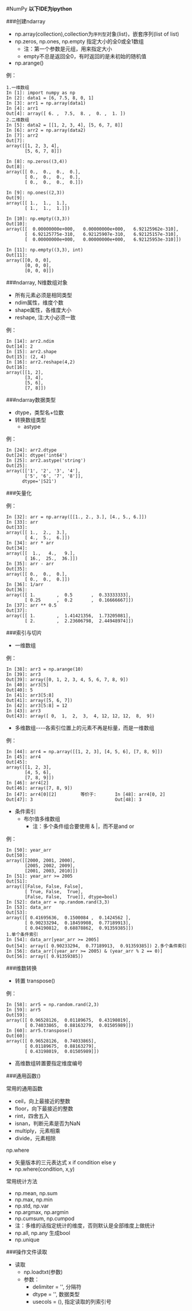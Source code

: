 #NumPy
**以下IDE为ipython**

###创建ndarray

- np.array(collection),collection为`序列型`对象(list)，嵌套序列(list of list)
- np.zeros, np.ones, np.empty 指定大小的全0或全1数组
	- 注：第一个参数是元组，用来指定大小
	- empty不总是返回全0，有时返回的是未初始的随机值
- np.arange()

例：

	1.一维数组
	In [1]: import numpy as np
	In [2]: data1 = [6, 7.5, 8, 0, 1]
	In [3]: arr1 = np.array(data1)
	In [4]: arr1
	Out[4]: array([ 6. ,  7.5,  8. ,  0. ,  1. ])
	2.二维数组
	In [5]: data2 = [[1, 2, 3, 4], [5, 6, 7, 8]]
	In [6]: arr2 = np.array(data2)
	In [7]: arr2
	Out[7]:
	array([[1, 2, 3, 4],
	       [5, 6, 7, 8]])
	       
	In [8]: np.zeros((3,4))
	Out[8]:
	array([[ 0.,  0.,  0.,  0.],
	       [ 0.,  0.,  0.,  0.],
	       [ 0.,  0.,  0.,  0.]])

	In [9]: np.ones((2,3))
	Out[9]:
	array([[ 1.,  1.,  1.],
	       [ 1.,  1.,  1.]])
	
	In [10]: np.empty((3,3))
	Out[10]:
	array([[  0.00000000e+000,   0.00000000e+000,   6.92125962e-310],
	       [  6.92125775e-310,   6.92125907e-310,   6.92125157e-310],
	       [  0.00000000e+000,   0.00000000e+000,   6.92125953e-310]])
	
	In [11]: np.empty((3,3), int)
	Out[11]:
	array([[0, 0, 0],
	       [0, 0, 0],
	       [0, 0, 0]])


###ndarray, N维数组对象

- 所有元素必须是相同类型
- ndim属性，维度个数
- shape属性，各维度大小
- reshape, 注:大小必须一致

例：

	In [14]: arr2.ndim
	Out[14]: 2
	In [15]: arr2.shape
	Out[15]: (2, 4)
	In [16]: arr2.reshape(4,2)
	Out[16]:
	array([[1, 2],
	       [3, 4],
	       [5, 6],
	       [7, 8]])

###ndarray数据类型

- dtype，类型名+位数
- 转换数组类型
	- astype

例：
	
	In [24]: arr2.dtype
	Out[24]: dtype('int64')
	In [25]: arr2.astype('string')
	Out[25]:
	array([['1', '2', '3', '4'],
	       ['5', '6', '7', '8']],
	      dtype='|S21')

###矢量化

例：

	In [32]: arr = np.array([[1., 2., 3.], [4., 5., 6.]])
	In [33]: arr
	Out[33]:
	array([[ 1.,  2.,  3.],
	       [ 4.,  5.,  6.]])
	In [34]: arr * arr
	Out[34]:
	array([[  1.,   4.,   9.],
	       [ 16.,  25.,  36.]])
	In [35]: arr - arr
	Out[35]:
	array([[ 0.,  0.,  0.],
	       [ 0.,  0.,  0.]])
	In [36]: 1/arr
	Out[36]:
	array([[ 1.        ,  0.5       ,  0.33333333],
	       [ 0.25      ,  0.2       ,  0.16666667]])
	In [37]: arr ** 0.5
	Out[37]:
	array([[ 1.        ,  1.41421356,  1.73205081],
	       [ 2.        ,  2.23606798,  2.44948974]])

###索引与切片

- 一维数组

例：

	In [38]: arr3 = np.arange(10)
	In [39]: arr3
	Out[39]: array([0, 1, 2, 3, 4, 5, 6, 7, 8, 9])
	In [40]: arr3[5]
	Out[40]: 5
	In [41]: arr3[5:8]
	Out[41]: array([5, 6, 7])
	In [42]: arr3[5:8] = 12
	In [43]: arr3
	Out[43]: array([ 0,  1,  2,  3,  4, 12, 12, 12,  8,  9])
	
- 多维数组----各索引位置上的元素不再是标量，而是一维数组

例：

	In [44]: arr4 = np.array([[1, 2, 3], [4, 5, 6], [7, 8, 9]])
	In [45]: arr4
	Out[45]:
	array([[1, 2, 3],
	       [4, 5, 6],
	       [7, 8, 9]])
	In [46]: arr4[2]
	Out[46]: array([7, 8, 9])
	In [47]: arr4[0][2]			等价于:	   In [48]: arr4[0, 2]
	Out[47]: 3								 Out[48]: 3
	
- 条件索引
	- 布尔值多维数组
		- 注：多个条件组合要使用 & |，而不是and or
		
例：
	
	In [50]: year_arr
	Out[50]:
	array([[2000, 2001, 2000],
	       [2005, 2002, 2009],
	       [2001, 2003, 2010]])
	In [51]: year_arr >= 2005
	Out[51]:
	array([[False, False, False],
	       [ True, False,  True],
	       [False, False,  True]], dtype=bool)
	In [52]: data_arr = np.random.rand(3,3)
	In [53]: data_arr
	Out[53]:
	array([[ 0.41695636,  0.1500084 ,  0.1424562 ],
	       [ 0.90233294,  0.18459908,  0.77189913],
	       [ 0.04190812,  0.68878862,  0.91359385]])
	1.单个条件索引
	In [54]: data_arr[year_arr >= 2005]
	Out[54]: array([ 0.90233294,  0.77189913,  0.91359385])	2.多个条件索引
	In [56]: data_arr[(year_arr >= 2005) & (year_arr % 2 == 0)]
	Out[56]: array([ 0.91359385])

###维数转换

- 转置 transpose()

例：

	In [58]: arr5 = np.random.rand(2,3)
	In [59]: arr5
	Out[59]:
	array([[ 0.96528126,  0.01189675,  0.43198019],
	       [ 0.74033865,  0.88163279,  0.01505989]])
	In [60]: arr5.transpose()
	Out[60]:
	array([[ 0.96528126,  0.74033865],
	       [ 0.01189675,  0.88163279],
	       [ 0.43198019,  0.01505989]])
	       
- 高维数组转置要指定维度编号

###通用函数()

常用的通用函数

- ceil，向上最接近的整数
- floor，向下最接近的整数
- rint，四舍五入
- isnan，判断元素是否为NaN
- multiply，元素相乘
- divide，元素相除

np.where

- 矢量版本的三元表达式 x if condition else y
- np.where(condition, x,y)

常用统计方法

- np.mean, np.sum
- np.max, np.min
- np.std, np.var
- np.argmax, np.argmin
- np.cumsum, np.cumpod
- 注：多维的话指定统计的维度，否则默认是全部维度上做统计
- np.all, np.any	生成bool
- np.unique

###操作文件读取

- 读取
	- np.loadtxt(参数)
	- 参数：
		- delimiter = '', 分隔符
		- dtype = '', 数据类型
		- usecols = (), 指定读取的列索引号
	

